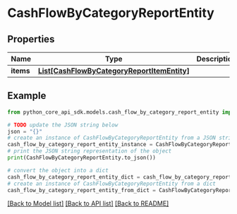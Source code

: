 # CashFlowByCategoryReportEntity


## Properties

Name | Type | Description | Notes
------------ | ------------- | ------------- | -------------
**items** | [**List[CashFlowByCategoryReportItemEntity]**](CashFlowByCategoryReportItemEntity.md) |  | 

## Example

```python
from python_core_api_sdk.models.cash_flow_by_category_report_entity import CashFlowByCategoryReportEntity

# TODO update the JSON string below
json = "{}"
# create an instance of CashFlowByCategoryReportEntity from a JSON string
cash_flow_by_category_report_entity_instance = CashFlowByCategoryReportEntity.from_json(json)
# print the JSON string representation of the object
print(CashFlowByCategoryReportEntity.to_json())

# convert the object into a dict
cash_flow_by_category_report_entity_dict = cash_flow_by_category_report_entity_instance.to_dict()
# create an instance of CashFlowByCategoryReportEntity from a dict
cash_flow_by_category_report_entity_from_dict = CashFlowByCategoryReportEntity.from_dict(cash_flow_by_category_report_entity_dict)
```
[[Back to Model list]](../README.md#documentation-for-models) [[Back to API list]](../README.md#documentation-for-api-endpoints) [[Back to README]](../README.md)


